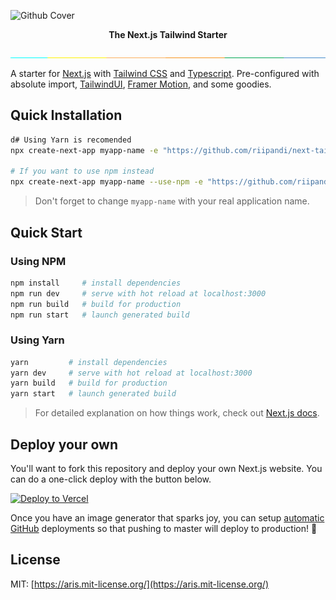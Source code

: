 ![Github Cover](https://banners.beyondco.de/Next.js%20Tailwind%20Starter.png?theme=light&packageManager=&packageName=&pattern=pieFactory&style=style_1&description=A+starter+for+Next.js+with+Tailwind+CSS+and+Typescript.&md=1&showWatermark=1&fontSize=100px&images=template)

<div align="center">
    <strong>The Next.js Tailwind Starter</strong>
</div>

![separator](public/images/separator.jpg)

A starter for [Next.js](https://nextjs.org/) with [Tailwind CSS](https://tailwindcss.com) 
and [Typescript](https://www.typescriptlang.org/). Pre-configured with absolute import, 
[TailwindUI](https://tailwindui.com), [Framer Motion](https://www.framer.com/motion/), 
and some goodies.

## Quick Installation

```bash
d# Using Yarn is recomended
npx create-next-app myapp-name -e "https://github.com/riipandi/next-tailwind-starter"

# If you want to use npm instead
npx create-next-app myapp-name --use-npm -e "https://github.com/riipandi/next-tailwind-starter"
```

> Don't forget to change `myapp-name` with your real application name.

## Quick Start

### Using NPM

```bash
npm install     # install dependencies
npm run dev     # serve with hot reload at localhost:3000
npm run build   # build for production
npm run start   # launch generated build
```

### Using Yarn

```bash
yarn         # install dependencies
yarn dev     # serve with hot reload at localhost:3000
yarn build   # build for production
yarn start   # launch generated build
```

> For detailed explanation on how things work, check out [Next.js docs](https://nextjs.org).

## Deploy your own

You'll want to fork this repository and deploy your own Next.js website. 
You can do a one-click deploy with the button below.

[![Deploy to Vercel](https://vercel.com/button)](https://vercel.com/new/git/external?repository-url=https%3A%2F%2Fgithub.com%2Friipandi%2Fnext-tailwind-starter)

Once you have an image generator that sparks joy, you can setup [automatic GitHub](https://vercel.com/github) 
deployments so that pushing to master will deploy to production! 🚀

## License

MIT: [https://aris.mit-license.org/](https://aris.mit-license.org/)
